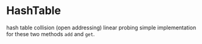 # HashTable
hash table collision (open addressing) linear probing simple implementation for these two methods `add` and `get`.
